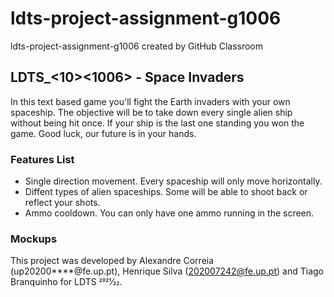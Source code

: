 # ldts-project-assignment-g1006
ldts-project-assignment-g1006 created by GitHub Classroom
## LDTS_<10><1006> - Space Invaders


In this text based game you'll fight the Earth invaders with your own spaceship. The objective will be to take down every single alien ship without being hit once. If your ship is the last one standing you won the game. Good luck, our future is in your hands.

### Features List

- Single direction movement. Every spaceship will only move horizontally.
- Diffent types of alien spaceships. Some will be able to shoot back or reflect your shots.
- Ammo cooldown. You can only have one ammo running in the screen.

### Mockups



This project was developed by Alexandre Correia (up20200****@fe.up.pt), Henrique Silva (202007242@fe.up.pt) and Tiago Branquinho for LDTS 2021⁄22.
